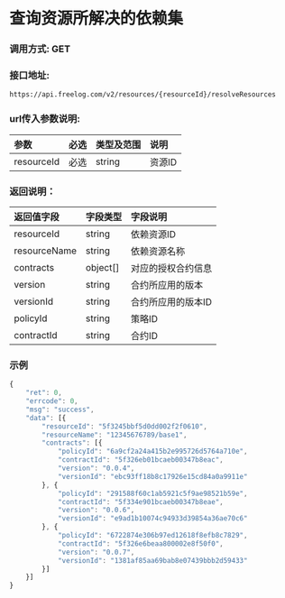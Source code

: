 # 查询资源所解决的依赖集

### 调用方式: GET

### 接口地址:

```
https://api.freelog.com/v2/resources/{resourceId}/resolveResources
```

### url传入参数说明:

| 参数 | 必选 | 类型及范围 | 说明 |
| :--- | :--- | :--- | :--- |
| resourceId | 必选 | string | 资源ID |

### 返回说明：

| 返回值字段 | 字段类型 | 字段说明 |
| :--- | :--- | :--- |
| resourceId | string | 依赖资源ID |
| resourceName | string | 依赖资源名称 |
| contracts | object[] | 对应的授权合约信息 |
| version | string | 合约所应用的版本 |
| versionId | string | 合约所应用的版本ID |
| policyId | string | 策略ID |
| contractId | string | 合约ID |

### 示例

```js
{
	"ret": 0,
	"errcode": 0,
	"msg": "success",
	"data": [{
		"resourceId": "5f3245bbf5d0dd002f2f0610",
		"resourceName": "12345676789/base1",
		"contracts": [{
			"policyId": "6a9cf2a24a415b2e995726d5764a710e",
			"contractId": "5f326eb01bcaeb00347b8eac",
			"version": "0.0.4",
			"versionId": "ebc93ff18b8c17926e15cd84a0a9911e"
		}, {
			"policyId": "291588f60c1ab5921c5f9ae98521b59e",
			"contractId": "5f334e901bcaeb00347b8eae",
			"version": "0.0.6",
			"versionId": "e9ad1b10074c94933d39854a36ae70c6"
		}, {
			"policyId": "6722874e306b97ed12618f8efb8c7829",
			"contractId": "5f326e6beaa800002e8f50f0",
			"version": "0.0.7",
			"versionId": "1381af85aa69bab8e07439bbb2d59433"
		}]
	}]
}
```